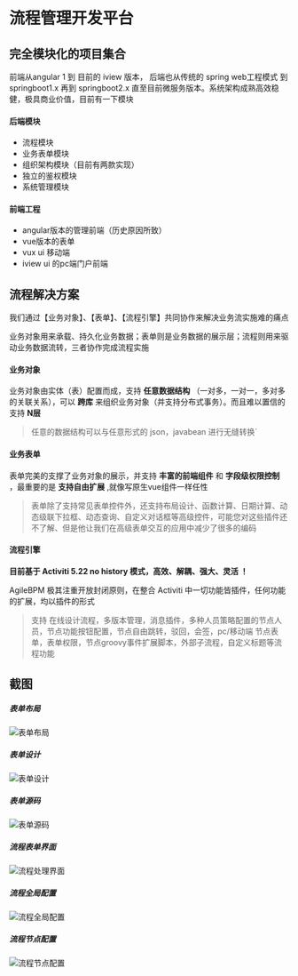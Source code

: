 # 流程管理开发平台


## 完全模块化的项目集合

前端从angular 1 到 目前的 iview 版本，
后端也从传统的 spring web工程模式 到 springboot1.x 再到 springboot2.x 直至目前微服务版本。系统架构成熟高效稳健，极具商业价值，目前有一下模块

#### 后端模块
- 流程模块
- 业务表单模块 
- 组织架构模块（目前有两款实现）
- 独立的鉴权模块
- 系统管理模块

#### 前端工程
- angular版本的管理前端（历史原因所致）
- vue版本的表单
- vux ui 移动端 
- iview ui 的pc端门户前端


## 流程解决方案

我们通过【业务对象】、【表单】、【流程引擎】共同协作来解决业务流实施难的痛点

业务对象用来承载、持久化业务数据；表单则是业务数据的展示层；流程则用来驱动业务数据流转，三者协作完成流程实施

#### 业务对象

业务对象由实体（表）配置而成，支持 **任意数据结构** （一对多，一对一，多对多的关联关系），可以 **跨库** 来组织业务对象（并支持分布式事务）。而且难以置信的支持 **N层** 

> 任意的数据结构可以与任意形式的 json，javabean 进行无缝转换`

#### 业务表单

表单完美的支撑了业务对象的展示，并支持 **丰富的前端组件** 和 **字段级权限控制** ，最重要的是 **支持自由扩展** ,就像写原生vue组件一样任性

> 表单除了支持常见表单控件外，还支持布局设计、函数计算、日期计算、动态级联下拉框、动态查询、自定义对话框等高级控件，可能您对这些插件还不了解、但是他让我们在高级表单交互的应用中减少了很多的编码

#### 流程引擎

**目前基于 Activiti 5.22 no history 模式，高效、解耦、强大、灵活 ！**

AgileBPM 极其注重开放封闭原则，在整合 Activiti 中一切功能皆插件，任何功能的扩展，均以插件的形式

> 支持 在线设计流程，多版本管理，消息插件，多种人员策略配置的节点人员，节点功能按钮配置，节点自由跳转，驳回，会签，pc/移动端 节点表单，表单权限，节点groovy事件扩展脚本，外部子流程，自定义标题等流程功能




## 截图





##### 表单布局
![表单布局](https://images.gitee.com/uploads/images/2019/0519/135502_e57cd2d4_1861740.png "在这里输入图片标题")

##### 表单设计
![表单设计](https://images.gitee.com/uploads/images/2019/0519/135543_b9508b90_1861740.png "在这里输入图片标题")

##### 表单源码
![表单源码](https://images.gitee.com/uploads/images/2019/0519/135610_e9ac1b4d_1861740.png "在这里输入图片标题")

##### 流程表单界面
![流程处理界面](https://images.gitee.com/uploads/images/2019/0519/135712_6aec7d79_1861740.gif "在这里输入图片标题")

##### 流程全局配置
![流程全局配置](https://images.gitee.com/uploads/images/2019/0519/135631_9446a09a_1861740.png "在这里输入图片标题")
##### 流程节点配置
![流程节点配置](https://images.gitee.com/uploads/images/2019/0519/135652_dc7ce0cc_1861740.png "在这里输入图片标题")










